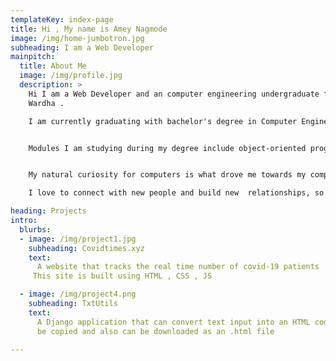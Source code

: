 ```yaml
---
templateKey: index-page
title: Hi , My name is Amey Nagmode
image: /img/home-jumbotron.jpg
subheading: I am a Web Developer
mainpitch:
  title: About Me 
  image: /img/profile.jpg
  description: >
    Hi I am a Web Developer and an computer engineering undergraduate from
    Wardha . 

    I am currently graduating with bachelor's degree in Computer Engineering  at GCOE Jalgaon and actively looking for Internship opportunities  . 


    Modules I am studying during my degree include object-oriented programming , software engineering , software project management, operating systems , database management systems , web programming , computer networks ,  design and analysis of algorithms and cyber security . 


    My natural curiosity for computers is what drove me towards my computer engineering  degree . I’ve always been fascinated by computers and the technical mechanics behind  the monitor I am now eager to secure roles that demand use of the skills  gained during my studies . 

    I love to connect with new people and build new  relationships, so feel free to send me a message..

heading: Projects
intro:
  blurbs:
  - image: /img/project1.jpg
    subheading: Covidtimes.xyz
    text: 
      A website that tracks the real time number of covid-19 patients .
     This site is built using HTML , CSS , JS 

  - image: /img/project4.png
    subheading: TxtUtils
    text: 
      A Django application that can convert text input into an HTML code which can 
      be copied and also can be downloaded as an .html file 

---
```

